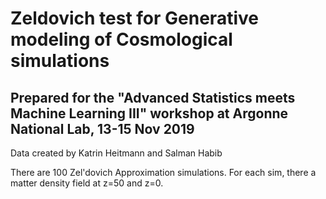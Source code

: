 # Zeldovich test for Generative modeling of Cosmological simulations
## Prepared for the "Advanced Statistics meets Machine Learning III" workshop at Argonne National Lab, 13-15 Nov 2019

Data created by Katrin Heitmann and Salman Habib

There are 100 Zel'dovich Approximation simulations. For each sim, there a matter density field at z=50 and z=0. 
